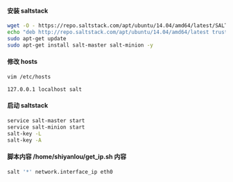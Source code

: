 #### 安装 saltstack

```bash
wget -O - https://repo.saltstack.com/apt/ubuntu/14.04/amd64/latest/SALTSTACK-GPG-KEY.pub | sudo apt-key add -
echo "deb http://repo.saltstack.com/apt/ubuntu/14.04/amd64/latest trusty main" | sudo tee /etc/apt/sources.list.d/saltstack.list
sudo apt-get update
sudo apt-get install salt-master salt-minion -y
```

#### 修改 hosts

```bash
vim /etc/hosts
```

```text
127.0.0.1 localhost salt
```

#### 启动 saltstack

```bash
service salt-master start
service salt-minion start
salt-key -L
salt-key -A
```

#### 脚本内容 /home/shiyanlou/get_ip.sh 内容

```bash
salt '*' network.interface_ip eth0
```
